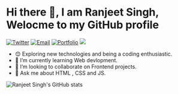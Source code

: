 # Hi there 👋, I am Ranjeet Singh, Welocme to my GitHub profile

<a href="https://twitter.com/Ranjeet20790022"><img alt="Twitter" src="https://img.shields.io/badge/Twitter-Ranjeet%20Singh-red?style=flat-square&logo=twitter"></a>
<a href="mailto:rks772000@gmail.com"><img alt="Email" src="https://img.shields.io/badge/Email-Ranjeet%20Singh-red?style=flat-square&logo=gmail"></a>
<a href="https://ranjeet-singh.netlify.app/"><img alt="Portfolio" src="https://img.shields.io/badge/PortFoilo-Ranjeet%20Singh-red?style=flat-square&logo=Google%20Chrome"></a>
![](https://komarev.com/ghpvc/?username=jeeetch77&color=red&style=flat-square&label=Profile+Views)

- 😊 Exploring new technologies and being a coding enthusiastic.
- 🌱 I’m currently learning Web devlopment.
- 👯 I’m looking to collaborate on Frontend projects.
- 💬 Ask me about HTML , CSS and JS.

![Ranjeet Singh's GitHub stats](https://github-readme-stats.vercel.app/api?username=jeetech77&theme=outrun&show_icons=true)
